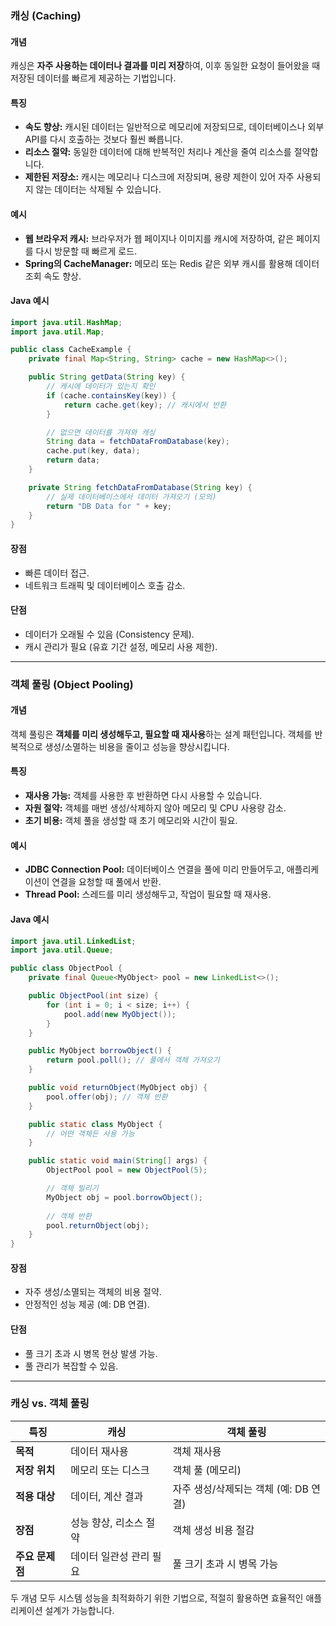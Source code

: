 ### **캐싱 (Caching)**
#### **개념**
캐싱은 **자주 사용하는 데이터나 결과를 미리 저장**하여, 이후 동일한 요청이 들어왔을 때 저장된 데이터를 빠르게 제공하는 기법입니다.

#### **특징**
- **속도 향상:** 캐시된 데이터는 일반적으로 메모리에 저장되므로, 데이터베이스나 외부 API를 다시 호출하는 것보다 훨씬 빠릅니다.
- **리소스 절약:** 동일한 데이터에 대해 반복적인 처리나 계산을 줄여 리소스를 절약합니다.
- **제한된 저장소:** 캐시는 메모리나 디스크에 저장되며, 용량 제한이 있어 자주 사용되지 않는 데이터는 삭제될 수 있습니다.

#### **예시**
- **웹 브라우저 캐시:** 브라우저가 웹 페이지나 이미지를 캐시에 저장하여, 같은 페이지를 다시 방문할 때 빠르게 로드.
- **Spring의 CacheManager:** 메모리 또는 Redis 같은 외부 캐시를 활용해 데이터 조회 속도 향상.

#### **Java 예시**
```java
import java.util.HashMap;
import java.util.Map;

public class CacheExample {
    private final Map<String, String> cache = new HashMap<>();

    public String getData(String key) {
        // 캐시에 데이터가 있는지 확인
        if (cache.containsKey(key)) {
            return cache.get(key); // 캐시에서 반환
        }

        // 없으면 데이터를 가져와 캐싱
        String data = fetchDataFromDatabase(key);
        cache.put(key, data);
        return data;
    }

    private String fetchDataFromDatabase(String key) {
        // 실제 데이터베이스에서 데이터 가져오기 (모의)
        return "DB Data for " + key;
    }
}
```

#### **장점**
- 빠른 데이터 접근.
- 네트워크 트래픽 및 데이터베이스 호출 감소.

#### **단점**
- 데이터가 오래될 수 있음 (Consistency 문제).
- 캐시 관리가 필요 (유효 기간 설정, 메모리 사용 제한).

---

### **객체 풀링 (Object Pooling)**

#### **개념**

객체 풀링은 **객체를 미리 생성해두고, 필요할 때 재사용**하는 설계 패턴입니다. 객체를 반복적으로 생성/소멸하는 비용을 줄이고 성능을 향상시킵니다.

#### **특징**

- **재사용 가능:** 객체를 사용한 후 반환하면 다시 사용할 수 있습니다.
- **자원 절약:** 객체를 매번 생성/삭제하지 않아 메모리 및 CPU 사용량 감소.
- **초기 비용:** 객체 풀을 생성할 때 초기 메모리와 시간이 필요.

#### **예시**

- **JDBC Connection Pool:** 데이터베이스 연결을 풀에 미리 만들어두고, 애플리케이션이 연결을 요청할 때 풀에서 반환.
- **Thread Pool:** 스레드를 미리 생성해두고, 작업이 필요할 때 재사용.

#### **Java 예시**
```java
import java.util.LinkedList;
import java.util.Queue;

public class ObjectPool {
    private final Queue<MyObject> pool = new LinkedList<>();

    public ObjectPool(int size) {
        for (int i = 0; i < size; i++) {
            pool.add(new MyObject());
        }
    }

    public MyObject borrowObject() {
        return pool.poll(); // 풀에서 객체 가져오기
    }

    public void returnObject(MyObject obj) {
        pool.offer(obj); // 객체 반환
    }

    public static class MyObject {
        // 어떤 객체든 사용 가능
    }

    public static void main(String[] args) {
        ObjectPool pool = new ObjectPool(5);

        // 객체 빌리기
        MyObject obj = pool.borrowObject();
        
        // 객체 반환
        pool.returnObject(obj);
    }
}
```

#### **장점**

- 자주 생성/소멸되는 객체의 비용 절약.
- 안정적인 성능 제공 (예: DB 연결).

#### **단점**

- 풀 크기 초과 시 병목 현상 발생 가능.
- 풀 관리가 복잡할 수 있음.

---

### **캐싱 vs. 객체 풀링**

|**특징**|**캐싱**|**객체 풀링**|
|---|---|---|
|**목적**|데이터 재사용|객체 재사용|
|**저장 위치**|메모리 또는 디스크|객체 풀 (메모리)|
|**적용 대상**|데이터, 계산 결과|자주 생성/삭제되는 객체 (예: DB 연결)|
|**장점**|성능 향상, 리소스 절약|객체 생성 비용 절감|
|**주요 문제점**|데이터 일관성 관리 필요|풀 크기 초과 시 병목 가능|

두 개념 모두 시스템 성능을 최적화하기 위한 기법으로, 적절히 활용하면 효율적인 애플리케이션 설계가 가능합니다.